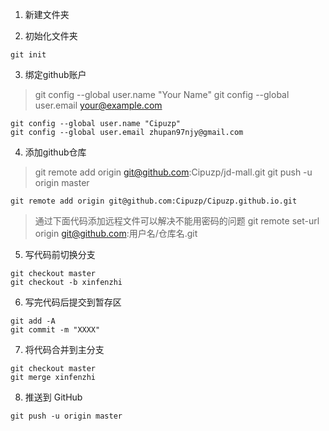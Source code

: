1. 新建文件夹

2.  初始化文件夹

```
git init
```

3.  绑定github账户

> git config --global user.name "Your Name"
> git config --global user.email your@example.com

```
git config --global user.name "Cipuzp"
git config --global user.email zhupan97njy@gmail.com
```

4.  添加github仓库

> git remote add origin git@github.com:Cipuzp/jd-mall.git
> git push -u origin master

```
git remote add origin git@github.com:Cipuzp/Cipuzp.github.io.git
```

> 通过下面代码添加远程文件可以解决不能用密码的问题
> git remote set-url origin git@github.com:用户名/仓库名.git

5.  写代码前切换分支

```
git checkout master
git checkout -b xinfenzhi
```

6.  写完代码后提交到暂存区

```
git add -A
git commit -m "XXXX"
```

7.  将代码合并到主分支

```
git checkout master
git merge xinfenzhi
```

8.  推送到 GitHub
  

```
git push -u origin master
```